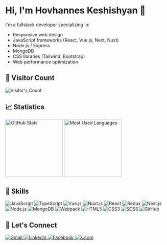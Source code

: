 # Hi, I'm Hovhannes Keshishyan 👋

I'm a fullstack developer specializing in:

- Responsive web design
- JavaScript frameworks (React, Vue.js, Next, Nuxt)
- Node.js / Express
- MongoDB
- CSS libraries (Tailwind, Bootstrap)
- Web performance optimization

## 👀 Visitor Count

<div>  
  <img src="https://profile-counter.glitch.me/Hovhannes1991/count.svg" alt="Visitor's Count" />
</div>

## 📈 Statistics

<div>
    <img height="180em" src="https://github-readme-stats-eight-theta.vercel.app/api?username=Hovhannes1991&show_icons=true&theme=algolia&include_all_commits=true&count_private=true" alt="GitHub Stats"/>
    <img height="180em" src="https://github-readme-stats.vercel.app/api/top-langs?username=Hovhannes1991&theme=transparent&layout=donut&langs_count=5&border_radius=10&show_icons=true&locale=en" alt="Most Used Languages" />
</div>

## 🚀 Skills

<p>
  <img src="https://img.shields.io/badge/JavaScript-323330?style=for-the-badge&logo=javascript&logoColor=F7DF1E" alt="JavaScript" />
  <img src="https://img.shields.io/badge/TypeScript-007ACC?style=for-the-badge&logo=typescript&logoColor=white" alt="TypeScript" />
  <img src="https://img.shields.io/badge/Vue.js-35495E?style=for-the-badge&logo=vue.js&logoColor=4FC08D" alt="Vue.js" />
  <img src="https://img.shields.io/badge/Nuxt.js-00C58E?style=for-the-badge&logo=nuxt.js&logoColor=white" alt="Nuxt.js" />
  <img src="https://img.shields.io/badge/React-20232A?style=for-the-badge&logo=react&logoColor=61DAFB" alt="React" />
  <img src="https://img.shields.io/badge/redux-714db7?style=for-the-badge&logo=redux&logoColor=white" alt="Redux" />
  <img src="https://img.shields.io/badge/Next.js-000000?style=for-the-badge&logo=next.js&logoColor=white" alt="Next.js" />
  <img src="https://img.shields.io/badge/node.js-5FA04E?style=for-the-badge&logo=node.js&logoColor=white" alt="Node.js" />
  <img src="https://img.shields.io/badge/mongodb-0b1e2a?style=for-the-badge&logo=mongodb&logoColor=white" alt="MongoDB" />
  <img src="https://img.shields.io/badge/webpack-6d99c4?style=for-the-badge&logo=webpack&logoColor=white" alt="Webpack" />
  <img src="https://img.shields.io/badge/HTML5-E34F26?style=for-the-badge&logo=html5&logoColor=white" alt="HTML5" />
  <img src="https://img.shields.io/badge/CSS3-1572B6?style=for-the-badge&logo=css3&logoColor=white" alt="CSS3" />
  <img src="https://img.shields.io/badge/SCSS-CC6699?style=for-the-badge&logo=sass&logoColor=white" alt="SCSS" />
  <img src="https://img.shields.io/badge/github-d1d9e0?style=for-the-badge&logo=github&logoColor=black" alt="GitHub" />
</p>

## 🔗 Let's Connect

<div>
  <a target="_blank" href="mailto:hovhanneskeshishyan@gmail.com">
     <img src="https://img.shields.io/badge/-Gmail-ae5145?style=for-the-badge&logo=Gmail&logoColor=white" alt="Gmail"/>
  </a>
  <a target="_blank" href="https://www.linkedin.com/in/hovhannes-keshishyan">
     <img src="https://img.shields.io/badge/-LinkedIn-0077B5?style=for-the-badge&logo=LinkedIn&logoColor=white" alt="Linkedin"/>
  </a>  
  <a target="_blank" href="https://www.facebook.com/HovoKeshishyan">
     <img src="https://img.shields.io/badge/-Facebook-4266f6?style=for-the-badge&logo=Facebook&logoColor=white" alt="Facebook"/>
  </a>
  <a target="_blank" href="https://twitter.com/hovo1991">
     <img src="https://img.shields.io/badge/-X.com-000000?style=for-the-badge&logo=X&logoColor=white" alt="X.com"/>
  </a>
</div>